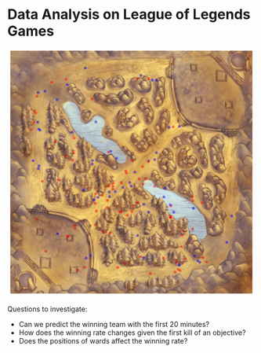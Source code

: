 # Data Analysis on League of Legends Games

![Events for match on Summoner's Rift](figures/events.png)

Questions to investigate:
- Can we predict the winning team with the first 20 minutes?
- How does the winning rate changes given the first kill of an objective?
- Does the positions of wards affect the winning rate?
